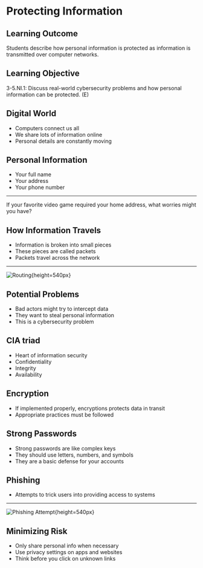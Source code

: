 # Protecting Information

## Learning Outcome

Students describe how
personal information is protected as information
is transmitted over computer networks.

## Learning Objective

3-5.NI.1: Discuss real-world cybersecurity
problems and how personal information can be
protected. (E)

## Digital World

- Computers connect us all
- We share lots of information online
- Personal details are constantly moving

## Personal Information

- Your full name
- Your address
- Your phone number
    
---

If your favorite video game required your home address, what worries might you have?

## How Information Travels

- Information is broken into small pieces
- These pieces are called packets
- Packets travel across the network

---

![Routing](https://upload.wikimedia.org/wikipedia/commons/f/f6/Packet_Switching.gif){height=540px}

## Potential Problems

- Bad actors might try to intercept data
- They want to steal personal information
- This is a cybersecurity problem

## CIA triad

- Heart of information security
- Confidentiality
- Integrity
- Availability

## Encryption

- If implemented properly, encryptions protects data in transit
- Appropriate practices must be followed

## Strong Passwords

- Strong passwords are like complex keys
- They should use letters, numbers, and symbols
- They are a basic defense for your accounts

## Phishing

- Attempts to trick users into providing access to systems

---

![Phishing Attempt](https://upload.wikimedia.org/wikipedia/commons/d/d9/Example_bank_phishing_email.svg){height=540px}


## Minimizing Risk

- Only share personal info when necessary
- Use privacy settings on apps and websites
- Think before you click on unknown links
